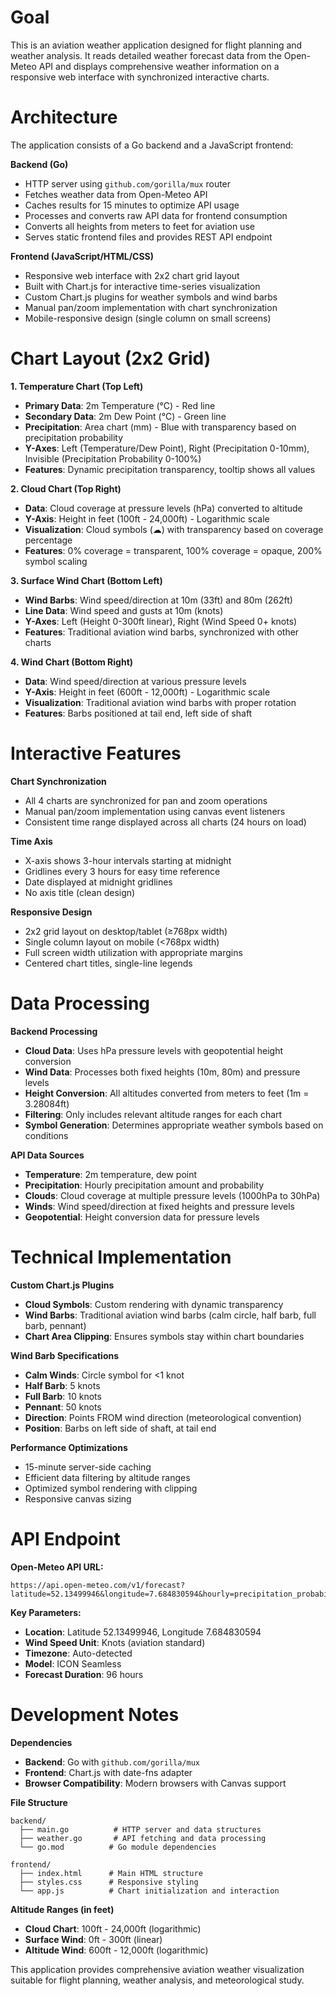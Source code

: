 Goal
====

This is an aviation weather application designed for flight planning and weather analysis. It reads detailed weather forecast data from the Open-Meteo API and displays comprehensive weather information on a responsive web interface with synchronized interactive charts.

Architecture
============

The application consists of a Go backend and a JavaScript frontend:

**Backend (Go)**
- HTTP server using `github.com/gorilla/mux` router
- Fetches weather data from Open-Meteo API
- Caches results for 15 minutes to optimize API usage
- Processes and converts raw API data for frontend consumption
- Converts all heights from meters to feet for aviation use
- Serves static frontend files and provides REST API endpoint

**Frontend (JavaScript/HTML/CSS)**
- Responsive web interface with 2x2 chart grid layout
- Built with Chart.js for interactive time-series visualization
- Custom Chart.js plugins for weather symbols and wind barbs
- Manual pan/zoom implementation with chart synchronization
- Mobile-responsive design (single column on small screens)

Chart Layout (2x2 Grid)
=======================

**1. Temperature Chart (Top Left)**
- **Primary Data**: 2m Temperature (°C) - Red line
- **Secondary Data**: 2m Dew Point (°C) - Green line
- **Precipitation**: Area chart (mm) - Blue with transparency based on precipitation probability
- **Y-Axes**: Left (Temperature/Dew Point), Right (Precipitation 0-10mm), Invisible (Precipitation Probability 0-100%)
- **Features**: Dynamic precipitation transparency, tooltip shows all values

**2. Cloud Chart (Top Right)**
- **Data**: Cloud coverage at pressure levels (hPa) converted to altitude
- **Y-Axis**: Height in feet (100ft - 24,000ft) - Logarithmic scale
- **Visualization**: Cloud symbols (☁) with transparency based on coverage percentage
- **Features**: 0% coverage = transparent, 100% coverage = opaque, 200% symbol scaling

**3. Surface Wind Chart (Bottom Left)**
- **Wind Barbs**: Wind speed/direction at 10m (33ft) and 80m (262ft)
- **Line Data**: Wind speed and gusts at 10m (knots)
- **Y-Axes**: Left (Height 0-300ft linear), Right (Wind Speed 0+ knots)
- **Features**: Traditional aviation wind barbs, synchronized with other charts

**4. Wind Chart (Bottom Right)**
- **Data**: Wind speed/direction at various pressure levels
- **Y-Axis**: Height in feet (600ft - 12,000ft) - Logarithmic scale
- **Visualization**: Traditional aviation wind barbs with proper rotation
- **Features**: Barbs positioned at tail end, left side of shaft

Interactive Features
===================

**Chart Synchronization**
- All 4 charts are synchronized for pan and zoom operations
- Manual pan/zoom implementation using canvas event listeners
- Consistent time range displayed across all charts (24 hours on load)

**Time Axis**
- X-axis shows 3-hour intervals starting at midnight
- Gridlines every 3 hours for easy time reference
- Date displayed at midnight gridlines
- No axis title (clean design)

**Responsive Design**
- 2x2 grid layout on desktop/tablet (≥768px width)
- Single column layout on mobile (<768px width)
- Full screen width utilization with appropriate margins
- Centered chart titles, single-line legends

Data Processing
===============

**Backend Processing**
- **Cloud Data**: Uses hPa pressure levels with geopotential height conversion
- **Wind Data**: Processes both fixed heights (10m, 80m) and pressure levels
- **Height Conversion**: All altitudes converted from meters to feet (1m = 3.28084ft)
- **Filtering**: Only includes relevant altitude ranges for each chart
- **Symbol Generation**: Determines appropriate weather symbols based on conditions

**API Data Sources**
- **Temperature**: 2m temperature, dew point
- **Precipitation**: Hourly precipitation amount and probability
- **Clouds**: Cloud coverage at multiple pressure levels (1000hPa to 30hPa)
- **Winds**: Wind speed/direction at fixed heights and pressure levels
- **Geopotential**: Height conversion data for pressure levels

Technical Implementation
========================

**Custom Chart.js Plugins**
- **Cloud Symbols**: Custom rendering with dynamic transparency
- **Wind Barbs**: Traditional aviation wind barbs (calm circle, half barb, full barb, pennant)
- **Chart Area Clipping**: Ensures symbols stay within chart boundaries

**Wind Barb Specifications**
- **Calm Winds**: Circle symbol for <1 knot
- **Half Barb**: 5 knots
- **Full Barb**: 10 knots  
- **Pennant**: 50 knots
- **Direction**: Points FROM wind direction (meteorological convention)
- **Position**: Barbs on left side of shaft, at tail end

**Performance Optimizations**
- 15-minute server-side caching
- Efficient data filtering by altitude ranges
- Optimized symbol rendering with clipping
- Responsive canvas sizing

API Endpoint
============

**Open-Meteo API URL:**
```
https://api.open-meteo.com/v1/forecast?latitude=52.13499946&longitude=7.684830594&hourly=precipitation_probability,pressure_msl,cloud_cover_low,cloud_cover,cloud_cover_mid,cloud_cover_high,wind_speed_120m,wind_speed_180m,wind_direction_120m,wind_direction_180m,temperature_180m,temperature_120m,temperature_2m,relative_humidity_2m,dew_point_2m,apparent_temperature,precipitation,rain,showers,snowfall,snow_depth,weather_code,surface_pressure,visibility,wind_speed_10m,wind_speed_80m,wind_direction_10m,wind_direction_80m,wind_gusts_10m,temperature_80m,cloud_cover_1000hPa,cloud_cover_975hPa,cloud_cover_950hPa,cloud_cover_925hPa,cloud_cover_900hPa,cloud_cover_850hPa,cloud_cover_800hPa,cloud_cover_700hPa,cloud_cover_600hPa,cloud_cover_500hPa,cloud_cover_400hPa,cloud_cover_300hPa,cloud_cover_200hPa,cloud_cover_250hPa,cloud_cover_150hPa,cloud_cover_100hPa,cloud_cover_70hPa,cloud_cover_50hPa,cloud_cover_30hPa,wind_speed_1000hPa,wind_speed_975hPa,wind_speed_950hPa,wind_speed_925hPa,wind_speed_900hPa,wind_speed_850hPa,wind_speed_800hPa,wind_speed_700hPa,wind_speed_600hPa,wind_direction_600hPa,wind_direction_700hPa,wind_direction_800hPa,wind_direction_850hPa,wind_direction_900hPa,wind_direction_925hPa,wind_direction_950hPa,wind_direction_975hPa,wind_direction_1000hPa,geopotential_height_1000hPa,geopotential_height_975hPa,geopotential_height_950hPa,geopotential_height_925hPa,geopotential_height_900hPa,geopotential_height_850hPa,geopotential_height_800hPa,geopotential_height_700hPa,geopotential_height_600hPa,geopotential_height_500hPa,geopotential_height_400hPa,geopotential_height_300hPa,geopotential_height_250hPa,geopotential_height_200hPa,geopotential_height_150hPa,geopotential_height_100hPa,geopotential_height_70hPa,geopotential_height_50hPa,geopotential_height_30hPa&models=icon_seamless&minutely_15=precipitation,rain,snowfall,weather_code,wind_speed_10m,wind_speed_80m,wind_direction_10m,wind_direction_80m,wind_gusts_10m,visibility,cape,lightning_potential&timezone=auto&wind_speed_unit=kn&forecast_minutely_15=96
```

**Key Parameters:**
- **Location**: Latitude 52.13499946, Longitude 7.684830594
- **Wind Speed Unit**: Knots (aviation standard)
- **Timezone**: Auto-detected
- **Model**: ICON Seamless
- **Forecast Duration**: 96 hours

Development Notes
=================

**Dependencies**
- **Backend**: Go with `github.com/gorilla/mux`
- **Frontend**: Chart.js with date-fns adapter
- **Browser Compatibility**: Modern browsers with Canvas support

**File Structure**
```
backend/
  ├── main.go          # HTTP server and data structures
  ├── weather.go       # API fetching and data processing
  └── go.mod          # Go module dependencies

frontend/
  ├── index.html      # Main HTML structure
  ├── styles.css      # Responsive styling
  └── app.js          # Chart initialization and interaction
```

**Altitude Ranges (in feet)**
- **Cloud Chart**: 100ft - 24,000ft (logarithmic)
- **Surface Wind**: 0ft - 300ft (linear)  
- **Altitude Wind**: 600ft - 12,000ft (logarithmic)

This application provides comprehensive aviation weather visualization suitable for flight planning, weather analysis, and meteorological study.

